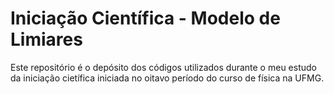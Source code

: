 # Iniciação Científica - Modelo de Limiares

Este repositório é o depósito dos códigos utilizados durante o meu estudo da iniciação cietífica iniciada no oitavo período do curso de física na UFMG.
